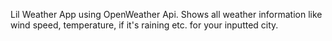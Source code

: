 Lil Weather App using OpenWeather Api. Shows all weather information like wind speed, temperature, if it's raining etc. for your inputted city. 

